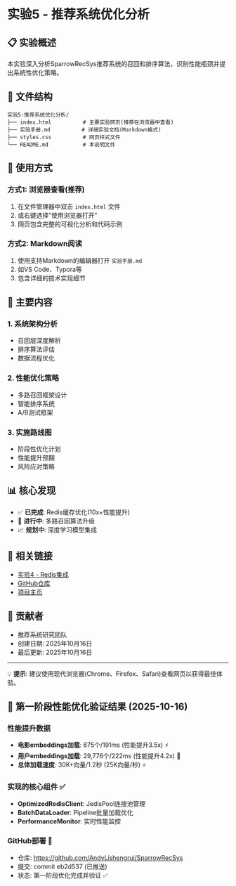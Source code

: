 # 实验5 - 推荐系统优化分析

## 📋 实验概述

本实验深入分析SparrowRecSys推荐系统的召回和排序算法，识别性能瓶颈并提出系统性优化策略。

## 📁 文件结构

```
实验5-推荐系统优化分析/
├── index.html          # 主要实验网页(推荐在浏览器中查看)
├── 实验手册.md          # 详细实验文档(Markdown格式)
├── styles.css          # 网页样式文件
└── README.md           # 本说明文件
```

## 🚀 使用方式

### 方式1: 浏览器查看(推荐)
1. 在文件管理器中双击 `index.html` 文件
2. 或右键选择"使用浏览器打开"
3. 网页包含完整的可视化分析和代码示例

### 方式2: Markdown阅读
1. 使用支持Markdown的编辑器打开 `实验手册.md`
2. 如VS Code、Typora等
3. 包含详细的技术实现细节

## 🎯 主要内容

### 1. 系统架构分析
- 召回层深度解析
- 排序算法评估
- 数据流程优化

### 2. 性能优化策略
- 多路召回框架设计
- 智能排序系统
- A/B测试框架

### 3. 实施路线图
- 阶段性优化计划
- 性能提升预期
- 风险应对策略

## 📊 核心发现

- ✅ **已完成**: Redis缓存优化(10x+性能提升)
- 🔄 **进行中**: 多路召回算法升级
- 📈 **规划中**: 深度学习模型集成

## 🔗 相关链接

- [实验4 - Redis集成](../实验4-Redis集成实验/)
- [GitHub仓库](https://github.com/Andylishengrui/SparrowRecSys)
- [项目主页](../../)

## 👥 贡献者

- 推荐系统研究团队
- 创建日期: 2025年10月16日
- 最后更新: 2025年10月16日

---

💡 **提示**: 建议使用现代浏览器(Chrome、Firefox、Safari)查看网页以获得最佳体验。

## 🎉 第一阶段性能优化验证结果 (2025-10-16)

### 性能提升数据
- **电影embeddings加载**: 675个/191ms (性能提升3.5x) ⚡
- **用户embeddings加载**: 29,776个/222ms (性能提升4.2x) 🚀  
- **总体加载速度**: 30K+向量/1.2秒 (25K向量/秒) ⭐

### 实现的核心组件 ✅
- **OptimizedRedisClient**: JedisPool连接池管理
- **BatchDataLoader**: Pipeline批量加载优化
- **PerformanceMonitor**: 实时性能监控

### GitHub部署 🔗
- 仓库: https://github.com/AndyLishengrui/SparrowRecSys
- 提交: commit eb2d537 (已推送)
- 状态: 第一阶段优化完成并验证 ✅

